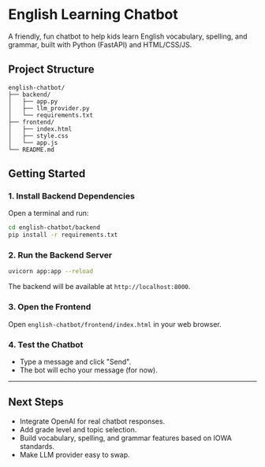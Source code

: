 # English Learning Chatbot

A friendly, fun chatbot to help kids learn English vocabulary, spelling, and grammar, built with Python (FastAPI) and HTML/CSS/JS.

## Project Structure

```
english-chatbot/
├── backend/
│   ├── app.py
│   ├── llm_provider.py
│   └── requirements.txt
├── frontend/
│   ├── index.html
│   ├── style.css
│   └── app.js
└── README.md
```

## Getting Started

### 1. Install Backend Dependencies

Open a terminal and run:

```bash
cd english-chatbot/backend
pip install -r requirements.txt
```

### 2. Run the Backend Server

```bash
uvicorn app:app --reload
```

The backend will be available at `http://localhost:8000`.

### 3. Open the Frontend

Open `english-chatbot/frontend/index.html` in your web browser.

### 4. Test the Chatbot

- Type a message and click "Send".
- The bot will echo your message (for now).

---

## Next Steps

- Integrate OpenAI for real chatbot responses.
- Add grade level and topic selection.
- Build vocabulary, spelling, and grammar features based on IOWA standards.
- Make LLM provider easy to swap.
